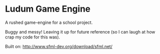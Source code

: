Ludum Game Engine
=====
A rushed game-engine for a school project.

Buggy and messy! Leaving it up for future reference (so I can laugh at how crap my code for this was).

Built on: http://www.sfml-dev.org/download/sfml.net/
